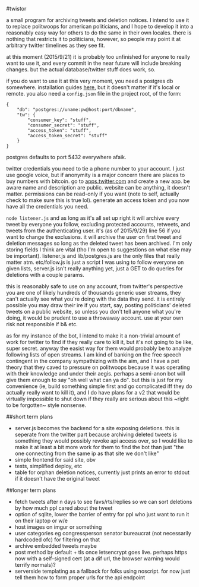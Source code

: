 #twistor

a small program for archiving tweets and deletion notices. I intend to use it to replace politwoops for american politicians, and I hope to develop it into a reasonably easy way for others to do the same in their own locales. there is nothing that restricts it to politicians, however, so people may point it at arbitrary twitter timelines as they see fit.

at this moment (2015/9/21) it is probably too unfinished for anyone to really want to use it, and every commit in the near future will include breaking changes. but the actual database/twitter stuff does work, so.

if you do want to use it at this very moment, you need a postgres db somewhere. installation guides [here](https://wiki.postgresql.org/wiki/Detailed_installation_guides), but it doesn't matter if it's local or remote. you also need a `config.json` file in the project root, of the form:

```
{
	"db": "postgres://uname:pw@host:port/dbname",
	"tw": {
		"consumer_key": "stuff",
		"consumer_secret": "stuff",
		"access_token": "stuff",
		"access_token_secret": "stuff"
	}
}
```

postgres defaults to port 5432 everywhere afaik.

twitter credentials you need to tie a phone number to your account. I just use google voice, but if anonymity is a major concern there are places to buy numbers with bitcoin. go to [apps.twitter.com](https://apps.twitter.com) and create a new app. be aware name and description are public. website can be anything, it doesn't matter. permissions can be read-only if you want (note to self, actually check to make sure this is true lol). generate an access token and you now have all the credentials you need.

`node listener.js` and as long as it's all set up right it will archive every tweet by everyone you follow, excluding protected accounts, retweets, and tweets from the authenticating user. it's (as of 2015/9/29) line 56 if you want to change the exclusions. it will archive the user on first tweet and deletion messages so long as the deleted tweet has been archived. I'm only storing fields I think are vital (tho I'm open to suggestions on what else may be important). listener.js and lib/postgres.js are the only files that really matter atm. etc/follow.js is just a script I was using to follow everyone on given lists, server.js isn't really anything yet, just a GET to do queries for deletions with a couple params.

this is reasonably safe to use on any account, from twitter's perspective you are one of likely hundreds of thousands generic user streams, they can't actually see what you're doing with the data they send. it is entirely possible you may draw their ire if you start, say, posting politicians' deleted tweets on a public website, so unless you don't tell anyone what you're doing, it would be prudent to use a throwaway account. use at your own risk not responsible if b& etc.

as for my instance of the bot, I intend to make it a non-trivial amount of work for twitter to find if they really care to kill it, but it's not going to be like, super secret. anyway the easist way for them would probably be to analyze following lists of open streams. I am kind of banking on the free speech contingent in the company sympathizing with the aim, and I have a pet theory that they caved to pressure on politwoops because it was operating with their knowledge and under their aegis. perhaps a semi-anon bot will give them enough to say "oh well what can ya do". but this is just for my convenience (ie, build something simple first and go complicated iff they do actually really want to kill it), and I do have plans for a v2 that would be virtually impossible to shut down if they really are serious about this ~right to be forgotten~ style nonsense.

##short term plans
* server.js becomes the backend for a site exposing deletions. this is seperate from the twitter part because archiving deleted tweets is something they would possibly revoke api access over, so I would like to make it at least a bit more work for them to find the bot than just "the one connecting from the same ip as that site we don't like"
* simple frontend for said site, obv
* tests, simplified deploy, etc
* table for orphan deletion notices, currently just prints an error to stdout if it doesn't have the original tweet

##longer term plans
* fetch tweets after n days to see favs/rts/replies so we can sort deletions by how much ppl cared about the tweet
* option of sqlite, lower the barrier of entry for ppl who just want to run it on their laptop or w/e
* host images on imgur or something
* user categories eg congressperson senator bureaucrat (not necessarily hardcoded ofc) for filtering on that
* archive embedded tweets maybe
* post method by default + tls once letsencrypt goes live. perhaps https now with a self-signed cert (at a dif url, the browser warning would terrify normals)? 
* serverside templating as a fallback for folks using noscript. for now just tell them how to form proper urls for the api endpoint
